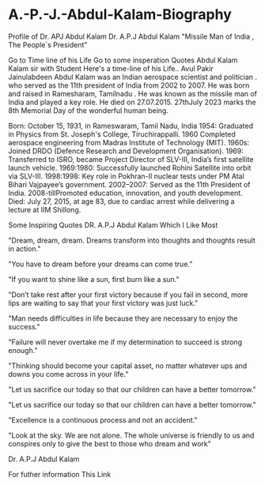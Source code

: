 # A.-P.-J.-Abdul-Kalam-Biography
Profile of Dr. APJ Abdul Kalam
Dr. A.P.J Abdul Kalam
"Missile Man of India , The People`s President"

Go to Time line of his Life
Go to some insperation Quotes
Abdul Kalam
Kalam sir with Student
Here's a time-line of his Life..
Avul Pakir Jainulabdeen Abdul Kalam was an Indian aerospace scientist and politician . who served as the 11th president of India from 2002 to 2007. He was born and raised in Ramesharam, Tamilnadu . He was known as the missile man of India and played a key role. He died on 27.07.2015. 27thJuly 2023 marks the 8th Memorial Day of the wonderful human being.

Born: October 15, 1931, in Rameswaram, Tamil Nadu, India
1954: Graduated in Physics from St. Joseph's College, Tiruchirappalli.
1960 Completed aerospace engineering from Madras Institute of Technology (MIT).
1960s: Joined DRDO (Defence Research and Development Organisation).
1969: Transferred to ISRO, became Project Director of SLV-III, India’s first satellite launch vehicle.
1969:1980: Successfully launched Rohini Satellite into orbit via SLV-III.
1998:1998: Key role in Pokhran-II nuclear tests under PM Atal Bihari Vajpayee’s government.
2002–2007: Served as the 11th President of India.
2008-tillPromoted education, innovation, and youth development.
Died: July 27, 2015, at age 83, due to cardiac arrest while delivering a lecture at IIM Shillong.


Some Inspiring Quotes DR. A.P.J Abdul Kalam Which I Like Most

"Dream, dream, dream. Dreams transform into thoughts and thoughts result in action."

"You have to dream before your dreams can come true."

"If you want to shine like a sun, first burn like a sun."

"Don’t take rest after your first victory because if you fail in second, more lips are waiting to say that your first victory was just luck."

"Man needs difficulties in life because they are necessary to enjoy the success."

"Failure will never overtake me if my determination to succeed is strong enough."

"Thinking should become your capital asset, no matter whatever ups and downs you come across in your life."

"Let us sacrifice our today so that our children can have a better tomorrow."

"Let us sacrifice our today so that our children can have a better tomorrow."

"Excellence is a continuous process and not an accident."

"Look at the sky. We are not alone. The whole universe is friendly to us and conspires only to give the best to those who dream and work"

Dr. A.P.J Abdul Kalam


For futher information This Link
